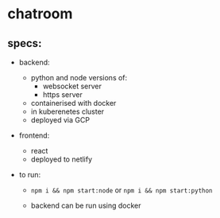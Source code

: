 # chatroom

## specs: 
  - backend:
    - python and node versions of:
      - websocket server
      - https server
    - containerised with docker
    - in kuberenetes cluster 
    - deployed via GCP

  - frontend:
    - react
    - deployed to netlify 

  - to run: 
    - `npm i && npm start:node` or `npm i && npm start:python`

    - backend can be run using docker